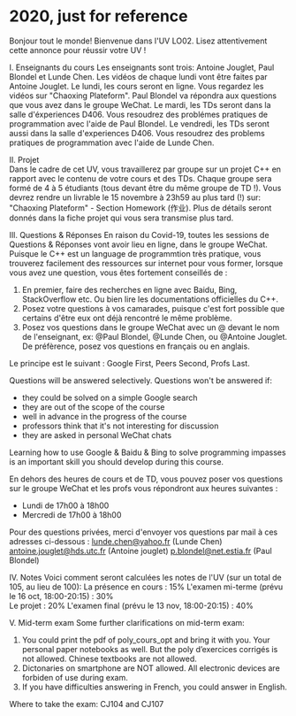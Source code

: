# 2020, just for reference


Bonjour tout le monde!
Bienvenue dans l'UV LO02. Lisez attentivement cette annonce pour réussir votre UV !

I. Enseignants du cours
Les enseignants sont trois: Antoine Jouglet, Paul Blondel et Lunde Chen.
Les vidéos de chaque lundi vont être faites par Antoine Jouglet.
Le lundi, les cours seront en ligne. Vous regardez les vidéos sur "Chaoxing Plateform". Paul Blondel va répondra aux questions que vous avez dans le groupe WeChat.
Le mardi, les TDs seront dans la salle d'éxperiences D406. 
Vous resoudrez des problémes pratiques de programmation avec l'aide de Paul Blondel.
Le vendredi, les TDs seront aussi dans la salle d'experiences D406. 
Vous resoudrez des problems pratiques de programmation avec l'aide de  Lunde Chen.

II. Projet  
Dans le cadre de cet UV, vous travaillerez par groupe sur un projet C++ en rapport avec le contenu de votre cours et des TDs.
Chaque groupe sera formé de 4 à 5 étudiants (tous devant être du même groupe de TD !).
Vous devrez rendre un livrable le 15 novembre à 23h59 au plus tard (!) sur: "Chaoxing Plateform" - Section Homework (作业).
Plus de détails seront donnés dans la fiche projet qui vous sera transmise plus tard.

IIl. Questions & Réponses
En raison du Covid-19, toutes les sessions de Questions & Réponses vont avoir lieu en ligne, dans le groupe WeChat.
Puisque le C++ est un language de programmtion très pratique, vous trouverez facilement des ressources sur internet pour vous former, lorsque vous avez une question, vous êtes fortement conseillés de :
1) En premier, faire des recherches en ligne avec Baidu, Bing, StackOverflow etc. Ou bien lire les documentations officielles du C++.
2) Posez votre questions à vos camarades, puisque c'est fort possible que certains d'être eux ont déjà rencontré le même problème.
3) Posez vos questions dans le groupe WeChat avec un @ devant le nom de l'enseignant, ex: @Paul Blondel, @Lunde Chen, ou @Antoine Jouglet. De préfèrence, posez vos questions en français ou en anglais.

Le principe est le suivant :
Google First, Peers Second, Profs Last.

Questions will be answered selectively. Questions won't be answered if:
- they could be solved on a simple Google search
- they are out of the scope of the course
- well in advance in the progress of the course
- professors think that it's not interesting for discussion
- they are asked in personal WeChat chats 

Learning how to use Google & Baidu & Bing to solve programming impasses is an important skill you should develop during this course.

En dehors des heures de cours et de TD, vous pouvez poser vos questions sur le groupe WeChat et les profs vous répondront aux heures suivantes  :
- Lundi de 17h00 à 18h00
- Mercredi de 17h00 à 18h00

Pour des questions privées, merci d'envoyer vos questions par mail à ces adresses ci-dessous :
lunde.chen@yahoo.fr (Lunde Chen)
antoine.jouglet@hds.utc.fr (Antoine jouglet)
p.blondel@net.estia.fr (Paul Blondel)


IV. Notes
Voici comment seront calculées les notes de l'UV (sur un total de 105, au lieu de 100):
La présence en cours : 15%
L'examen mi-terme (prévu le 16 oct, 18:00-20:15) : 30%  
Le projet : 20%
L'examen final  (prévu le 13 nov, 18:00-20:15) : 40%

V. Mid-term exam
Some further clarifications on mid-term exam:
1. You could print the pdf of poly_cours_opt and bring it with you. Your personal paper notebooks as well. But the poly d’exercices corrigés is not allowed. Chinese textbooks are not allowed.
2. Dictonaries on smartphone are NOT allowed. All electronic devices are forbiden of use during exam.
3. If you have difficulties answering in French, you could answer in English. 

Where to take the exam: CJ104 and CJ107